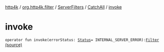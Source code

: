 [http4k](../../../index.md) / [org.http4k.filter](../../index.md) / [ServerFilters](../index.md) / [CatchAll](index.md) / [invoke](./invoke.md)

# invoke

`operator fun invoke(errorStatus: `[`Status`](../../../org.http4k.core/-status/index.md)` = INTERNAL_SERVER_ERROR): `[`Filter`](../../../org.http4k.core/-filter/index.md) [(source)](https://github.com/http4k/http4k/blob/master/http4k-core/src/main/kotlin/org/http4k/filter/ServerFilters.kt#L215)